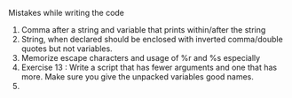 Mistakes while writing the code


1. Comma after a string and variable that prints within/after the string
2. String, when declared should be enclosed with inverted comma/double quotes but not variables.
3. Memorize escape characters and usage of %r and %s especially  
4. Exercise 13 : Write a script that has fewer arguments and one that has more. Make sure you give the unpacked variables good
names.
5. 
